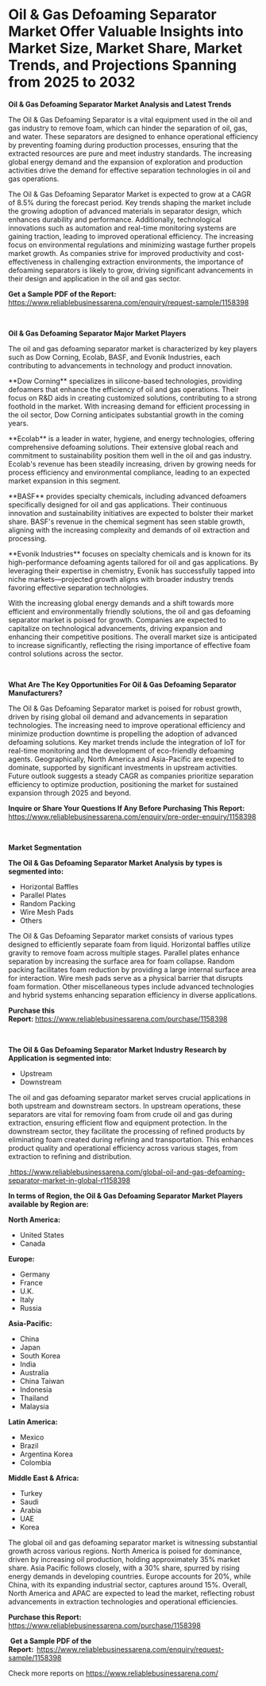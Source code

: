 <p><h1>Oil & Gas Defoaming Separator Market Offer Valuable Insights into Market Size, Market Share, Market Trends, and Projections Spanning from 2025 to 2032</h1></p><p><strong>Oil & Gas Defoaming Separator Market Analysis and Latest Trends</strong></p>
<p><p>The Oil & Gas Defoaming Separator is a vital equipment used in the oil and gas industry to remove foam, which can hinder the separation of oil, gas, and water. These separators are designed to enhance operational efficiency by preventing foaming during production processes, ensuring that the extracted resources are pure and meet industry standards. The increasing global energy demand and the expansion of exploration and production activities drive the demand for effective separation technologies in oil and gas operations.</p><p>The Oil & Gas Defoaming Separator Market is expected to grow at a CAGR of 8.5% during the forecast period. Key trends shaping the market include the growing adoption of advanced materials in separator design, which enhances durability and performance. Additionally, technological innovations such as automation and real-time monitoring systems are gaining traction, leading to improved operational efficiency. The increasing focus on environmental regulations and minimizing wastage further propels market growth. As companies strive for improved productivity and cost-effectiveness in challenging extraction environments, the importance of defoaming separators is likely to grow, driving significant advancements in their design and application in the oil and gas sector.</p></p>
<p><strong>Get a Sample PDF of the Report:&nbsp;</strong> <a href="https://www.reliablebusinessarena.com/enquiry/request-sample/1158398?utm_campaign=3558&utm_medium=2&utm_source=Github&utm_content=ia&utm_term=21032025&utm_id=oil-gas-defoaming-separator">https://www.reliablebusinessarena.com/enquiry/request-sample/1158398</a></p>
<p>&nbsp;</p>
<p><strong>Oil & Gas Defoaming Separator Major Market Players</strong></p>
<p><p>The oil and gas defoaming separator market is characterized by key players such as Dow Corning, Ecolab, BASF, and Evonik Industries, each contributing to advancements in technology and product innovation.</p><p>**Dow Corning** specializes in silicone-based technologies, providing defoamers that enhance the efficiency of oil and gas operations. Their focus on R&D aids in creating customized solutions, contributing to a strong foothold in the market. With increasing demand for efficient processing in the oil sector, Dow Corning anticipates substantial growth in the coming years.</p><p>**Ecolab** is a leader in water, hygiene, and energy technologies, offering comprehensive defoaming solutions. Their extensive global reach and commitment to sustainability position them well in the oil and gas industry. Ecolab's revenue has been steadily increasing, driven by growing needs for process efficiency and environmental compliance, leading to an expected market expansion in this segment.</p><p>**BASF** provides specialty chemicals, including advanced defoamers specifically designed for oil and gas applications. Their continuous innovation and sustainability initiatives are expected to bolster their market share. BASF's revenue in the chemical segment has seen stable growth, aligning with the increasing complexity and demands of oil extraction and processing.</p><p>**Evonik Industries** focuses on specialty chemicals and is known for its high-performance defoaming agents tailored for oil and gas applications. By leveraging their expertise in chemistry, Evonik has successfully tapped into niche markets—projected growth aligns with broader industry trends favoring effective separation technologies.</p><p>With the increasing global energy demands and a shift towards more efficient and environmentally friendly solutions, the oil and gas defoaming separator market is poised for growth. Companies are expected to capitalize on technological advancements, driving expansion and enhancing their competitive positions. The overall market size is anticipated to increase significantly, reflecting the rising importance of effective foam control solutions across the sector.</p></p>
<p>&nbsp;</p>
<p><strong>What Are The Key Opportunities For Oil & Gas Defoaming Separator Manufacturers?</strong></p>
<p><p>The Oil & Gas Defoaming Separator market is poised for robust growth, driven by rising global oil demand and advancements in separation technologies. The increasing need to improve operational efficiency and minimize production downtime is propelling the adoption of advanced defoaming solutions. Key market trends include the integration of IoT for real-time monitoring and the development of eco-friendly defoaming agents. Geographically, North America and Asia-Pacific are expected to dominate, supported by significant investments in upstream activities. Future outlook suggests a steady CAGR as companies prioritize separation efficiency to optimize production, positioning the market for sustained expansion through 2025 and beyond.</p></p>
<p><strong>Inquire or Share Your Questions If Any Before Purchasing This Report:</strong> <a href="https://www.reliablebusinessarena.com/enquiry/pre-order-enquiry/1158398?utm_campaign=3558&utm_medium=2&utm_source=Github&utm_content=ia&utm_term=21032025&utm_id=oil-gas-defoaming-separator">https://www.reliablebusinessarena.com/enquiry/pre-order-enquiry/1158398</a></p>
<p>&nbsp;</p>
<p><strong>Market Segmentation</strong></p>
<p><strong>The Oil & Gas Defoaming Separator Market Analysis by types is segmented into:</strong></p>
<p><ul><li>Horizontal Baffles</li><li>Parallel Plates</li><li>Random Packing</li><li>Wire Mesh Pads</li><li>Others</li></ul></p>
<p><p>The Oil & Gas Defoaming Separator market consists of various types designed to efficiently separate foam from liquid. Horizontal baffles utilize gravity to remove foam across multiple stages. Parallel plates enhance separation by increasing the surface area for foam collapse. Random packing facilitates foam reduction by providing a large internal surface area for interaction. Wire mesh pads serve as a physical barrier that disrupts foam formation. Other miscellaneous types include advanced technologies and hybrid systems enhancing separation efficiency in diverse applications.</p></p>
<p><strong>Purchase this Report:&nbsp;</strong><a href="https://www.reliablebusinessarena.com/purchase/1158398?utm_campaign=3558&utm_medium=2&utm_source=Github&utm_content=ia&utm_term=21032025&utm_id=oil-gas-defoaming-separator">https://www.reliablebusinessarena.com/purchase/1158398</a></p>
<p>&nbsp;</p>
<p><strong>The Oil & Gas Defoaming Separator Market Industry Research by Application is segmented into:</strong></p>
<p><ul><li>Upstream</li><li>Downstream</li></ul></p>
<p><p>The oil and gas defoaming separator market serves crucial applications in both upstream and downstream sectors. In upstream operations, these separators are vital for removing foam from crude oil and gas during extraction, ensuring efficient flow and equipment protection. In the downstream sector, they facilitate the processing of refined products by eliminating foam created during refining and transportation. This enhances product quality and operational efficiency across various stages, from extraction to refining and distribution.</p></p>
<p><a href="https://www.reliablebusinessarena.com/global-oil-and-gas-defoaming-separator-market-in-global-r1158398?utm_campaign=3558&utm_medium=2&utm_source=Github&utm_content=ia&utm_term=21032025&utm_id=oil-gas-defoaming-separator">&nbsp;https://www.reliablebusinessarena.com/global-oil-and-gas-defoaming-separator-market-in-global-r1158398</a></p>
<p><strong>In terms of Region, the Oil & Gas Defoaming Separator Market Players available by Region are:</strong></p>
<p>
    <p> <strong> North America: </strong>
        <ul>
            <li>United States</li>
            <li>Canada</li>
        </ul>
        </p> 
    <p> <strong> Europe: </strong>
        <ul>
            <li>Germany</li>
            <li>France</li>
            <li>U.K.</li>
            <li>Italy</li>
            <li>Russia</li>
        </ul>
        </p> 
    <p> <strong> Asia-Pacific: </strong>
        <ul>
            <li>China</li>
            <li>Japan</li>
            <li>South Korea</li>
            <li>India</li>
            <li>Australia</li>
            <li>China Taiwan</li>
            <li>Indonesia</li>
            <li>Thailand</li>
            <li>Malaysia</li>
        </ul>
        </p> 
    <p> <strong> Latin America: </strong>
        <ul>
            <li>Mexico</li>
            <li>Brazil</li>
            <li>Argentina Korea</li>
            <li>Colombia</li>
        </ul>
        </p> 
    <p> <strong> Middle East & Africa: </strong>
        <ul>
            <li>Turkey</li>
            <li>Saudi</li>
            <li>Arabia</li>
            <li>UAE</li>
            <li>Korea</li>
        </ul>
    </p>
    </p>
<p><p>The global oil and gas defoaming separator market is witnessing substantial growth across various regions. North America is poised for dominance, driven by increasing oil production, holding approximately 35% market share. Asia Pacific follows closely, with a 30% share, spurred by rising energy demands in developing countries. Europe accounts for 20%, while China, with its expanding industrial sector, captures around 15%. Overall, North America and APAC are expected to lead the market, reflecting robust advancements in extraction technologies and operational efficiencies.</p></p>
<p><strong>Purchase this Report: </strong><a href="https://www.reliablebusinessarena.com/purchase/1158398?utm_campaign=3558&utm_medium=2&utm_source=Github&utm_content=ia&utm_term=21032025&utm_id=oil-gas-defoaming-separator">https://www.reliablebusinessarena.com/purchase/1158398</a></p>
<p>&nbsp;<strong>Get a Sample PDF of the Report:&nbsp;&nbsp;</strong><a href="https://www.reliablebusinessarena.com/enquiry/request-sample/1158398?utm_campaign=3558&utm_medium=2&utm_source=Github&utm_content=ia&utm_term=21032025&utm_id=oil-gas-defoaming-separator">https://www.reliablebusinessarena.com/enquiry/request-sample/1158398</a></p>
<p><strong></strong></p>
<p>Check more reports on <a href="https://www.reliablebusinessarena.com/?utm_campaign=3558&utm_medium=2&utm_source=Github&utm_content=ia&utm_term=21032025&utm_id=oil-gas-defoaming-separator">https://www.reliablebusinessarena.com/</a></p>